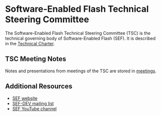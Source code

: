 # Software-Enabled Flash Technical Steering Committee

The Software-Enabled Flash Technical Steering Committee (TSC) is the technical
governing body of Software-Enabled Flash (SEF).  It is described in the
[Technical Charter](https://github.com/SoftwareEnabledFlash/TSC/raw/main/Technical%20Charter.pdf).

## TSC Meeting Notes

Notes and presentations from meetings of the TSC are stored in [meetings](https://github.com/SoftwareEnabledFlash/TSC/tree/main/meetings).

## Additional Resources

* [SEF website](https://softwareenabledflash.org)
* [SEF-DEV mailing list](https://lists.softwareenabledflash.org/g/sef-dev/join)
* [SEF YouTube channel](https://www.youtube.com/channel/UCF9L-AlZw1lawXNQc5pvhCA)
